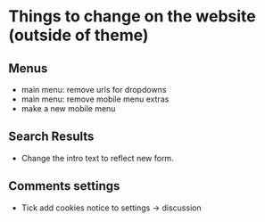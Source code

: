 # Things to change on the website (outside of theme)

## Menus

- main menu: remove urls for dropdowns
- main menu: remove mobile menu extras
- make a new mobile menu

## Search Results

- Change the intro text to reflect new form.

## Comments settings

- Tick add cookies notice to settings -> discussion
